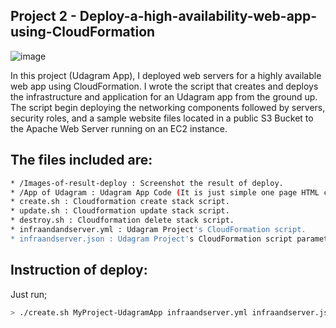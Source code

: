 Project 2 - Deploy-a-high-availability-web-app-using-CloudFormation
---------------------------------------------------------------------------------------------------------------

![image](https://user-images.githubusercontent.com/87425471/209681149-fdeeedd0-ec13-441f-af07-dab5a0476803.png)

In this project (Udagram App), I deployed web servers for a highly available web app using CloudFormation. I wrote the script that creates and deploys the infrastructure and application for an Udagram app from the ground up. The script begin deploying the networking components followed by servers, security roles, and a sample website files located in a public S3 Bucket to the Apache Web Server running on an EC2 instance.


## The files included are:
```sh
* /Images-of-result-deploy : Screenshot the result of deploy.
* /App of Udagram : Udagram App Code (It is just simple one page HTML code)
* create.sh : Cloudformation create stack script. 
* update.sh : Cloudformation update stack script.
* destroy.sh : Cloudformation delete stack script.
* infraandandserver.yml : Udagram Project's CloudFormation script.
* infraandserver.json : Udagram Project's CloudFormation script parameters.
```
## Instruction of deploy:

Just run;
```sh
> ./create.sh MyProject-UdagramApp infraandserver.yml infraandserver.json
```
